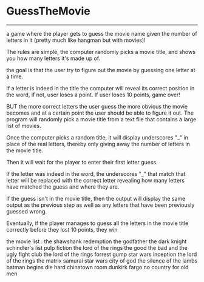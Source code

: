 # GuessTheMovie
-------------------------------------------------------------------------------------------------------------------------------
a game where the player gets to guess the movie name given the number of letters in it (pretty much like hangman but with movies)!

The rules are simple, the computer randomly picks a movie title, and shows you how many letters it's made up of. 

the goal is that the user try to figure out the movie by guessing one letter at a time.

If a letter is indeed in the title the computer will reveal its correct position in the word, if not, user loses a point. If user loses 10 points, game over!

BUT the more correct letters the user guess the more obvious the movie becomes and at a certain point the user should be able to figure it out.
The program will randomly pick a movie title from a text file that contains a large list of movies.

Once the computer picks a random title, it will display underscores "_" in place of the real letters, thereby only giving away the number of letters in the movie title.

Then it will wait for the player to enter their first letter guess.

If the letter was indeed in the word, the underscores "_" that match that letter will be replaced with the correct letter revealing how many letters have matched the guess and where they are.

If the guess isn't in the movie title, then the output will display the same output as the previous step as well as any letters that have been previously guessed wrong.

Eventually, if the player manages to guess all the letters in the movie title correctly before they lost 10 points, they win

the movie list :
the shawshank redemption
the godfather
the dark knight
schindler's list
pulp fiction
the lord of the rings
the good the bad and the ugly
fight club
the lord of the rings
forrest gump
star wars
inception
the lord of the rings
the matrix
samurai
star wars
city of god
the silence of the lambs
batman begins
die hard
chinatown
room
dunkirk
fargo
no country for old men
